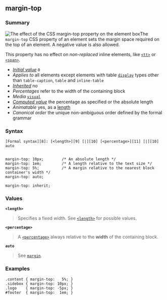 ## margin-top

### Summary

![The effect of the CSS margin-top property on the element box](/files/4101/margin-top.svg)The `margin-top` CSS property of an element sets the margin space required on the top of an element. A negative value is also allowed.

This property has no effect on _non-replaced_ inline elements, like [`<tt>`][0] or [`<span>`][1].

* _[Initial value][2]_ `0` 
* _Applies to_ all elements except elements with table [`display`][3] types other than `table-caption`, `table` and `inline-table` 
* _[Inherited][4]_ no 
* _Percentages_ refer to the width of the containing block 
* _Media_ [`visual`][5] 
* _[Computed value][6]_ the percentage as specified or the absolute length 
* _Animatable_ yes, as a [length][7] 
* _Canonical order_ the unique non-ambiguous order defined by the formal grammar

### Syntax

    [Formal syntax][8]: [<length>][9] [|][10] [<percentage>][11] [|][10] auto
    

    margin-top: 10px;        /* An absolute length */
    margin-top: 1em;         /* A length relative to the text size */
    margin-top: 5%;          /* A margin relative to the nearest block container's width */
    margin-top: auto;
    
    margin-top: inherit;
    

### Values

**`<length>`**

> Specifies a fixed width. See [`<length>`][12] for possible values.

**`<percentage>`**

> A [`<percentage>`][13] always relative to the **width** of the containing block.

**`auto`**

> See [`margin`][14].

### Examples

    .content { margin-top:   5%; }
    .sidebox { margin-top: 10px; }
    .logo    { margin-top: -5px; }
    #footer  { margin-top:  1em; } 
    



[0]: https://developer.mozilla.org/en/docs/Web/HTML/Element/tt "The HTML Teletype Text Element (<tt>) produces an inline element displayed in the browser's default monotype font. This element was intended to style text as it would display on a fixed width display, such as a teletype. It probably is more common to display fixed width type using the <code> element."
[1]: https://developer.mozilla.org/en/docs/Web/HTML/Element/span "The HTML <span> element is a generic inline container for phrasing content, which does not inherently represent anything. It can be used to group elements for styling purposes (using the class or id attributes), or because they share attribute values, such as lang. It should be used only when no other semantic element is appropriate. <span> is very much like a <div> element, but <div> is a block-level element whereas a <span> is an inline element."
[2]: https://developer.mozilla.org/en/docs/CSS/initial_value
[3]: https://developer.mozilla.org/en/docs/Web/CSS/display
[4]: https://developer.mozilla.org/en/docs/CSS/inheritance
[5]: https://developer.mozilla.org/en/docs/CSS/@media#Media_groups
[6]: https://developer.mozilla.org/en/docs/CSS/computed_value
[7]: https://developer.mozilla.org/en/docs/CSS/length#Interpolation "Values of the <length> CSS data type are interpolated as real, floating-point numbers."
[8]: https://developer.mozilla.org/en/docs/CSS/Value_definition_syntax "CSS/Value_definition_syntax"
[9]: https://developer.mozilla.org/en/docs/CSS/length "Possible value: a number followed by 'em', 'ex', 'ch', 'rem', 'px', 'cm', 'mm', 'in', 'vh', 'vw', 'vmin', 'vmax', 'pt', 'pc', 'px', like 3px, 1.5cm, -0.5em, 0."
[10]: https://developer.mozilla.org/en/docs/CSS/Value_definition_syntax#Single_bar "Single bar: the two entities are optional, but exactly one must be present."
[11]: https://developer.mozilla.org/en/docs/CSS/percentage
[12]: https://developer.mozilla.org/en/docs/Web/CSS/length
[13]: https://developer.mozilla.org/en/docs/Web/CSS/percentage
[14]: https://developer.mozilla.org/en/docs/Web/CSS/margin
